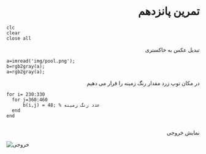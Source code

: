 <div dir= "rtl">
  <h1> تمرین پانزدهم</h1>
  </div>
  
  ````
  clc
clear
close all

````

<div dir= "rtl">
 تبدیل عکس به خاکستری
  </div>


````
a=imread('img/pool.png');
b=rgb2gray(a);
a=rgb2gray(a);
````
<div dir= "rtl">
 در مکان توپ زرد مقدار رنگ زمینه را قرار می دهیم
  </div>
  
  ````
 for i= 230:330
    for j=360:460
        b(i,j) = 48; % عدد رنگ زمینه 
    end
end 
  
  
  `````
<div dir= "rtl">
 نمایش خروجی
</div>
  
  
![خروجی](assets/result.jpg) 
